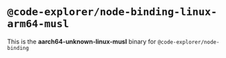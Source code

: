 # `@code-explorer/node-binding-linux-arm64-musl`

This is the **aarch64-unknown-linux-musl** binary for `@code-explorer/node-binding`
